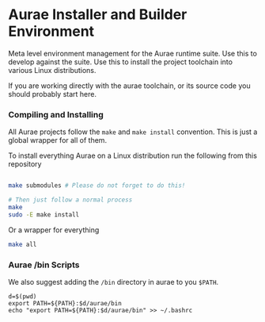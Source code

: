 # Aurae Installer and Builder Environment

Meta level environment management for the Aurae runtime suite. Use this to develop against the suite. Use this to install the project toolchain into various Linux distributions.

If you are working directly with the aurae toolchain, or its source code you should probably start here.

### Compiling and Installing

All Aurae projects follow the `make` and `make install` convention. This is just a global wrapper for all of them.

To install everything Aurae on a Linux distribution run the following from this repository

```bash

make submodules # Please do not forget to do this!

# Then just follow a normal process
make 
sudo -E make install

```

Or a wrapper for everything

```bash 
make all
```

### Aurae /bin Scripts

We also suggest adding the `/bin` directory in aurae to you `$PATH`.

```
d=$(pwd)
export PATH=${PATH}:$d/aurae/bin
echo "export PATH=${PATH}:$d/aurae/bin" >> ~/.bashrc
```
